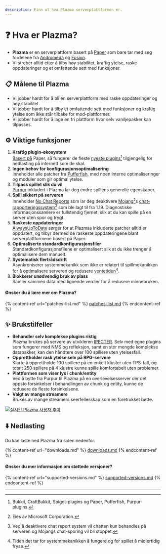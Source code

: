 ```yaml
---
description: Finn ut hva Plazma serverplattformen er.
---
```


# ❓ Hva er Plazma?

- **Plazma** er en serverplattform basert på [Paper](https://github.com/PaperMC/Paper) som bare tar med seg fordelene fra [Andromeda](https://github.com/EarendelArchived/Andromeda) og [Fusion](https://github.com/RuinedTechnologyUnify/Fusion).
- Vi streber alltid etter å tilby høy stabilitet, kraftig ytelse, raske oppdateringer og et omfattende sett med funksjoner.

## 📋 Målene til Plazma <a href="#id-1" id="id-1"></a>

- Vi jobber hardt for å bli en serverplattform med raske oppdateringer og høy stabilitet.
- Vi jobber hardt for å tilby et omfattende sett med funksjoner og kraftig ytelse som ikke står tilbake for mod-plattformer.
- Vi jobber hardt for å lage en fri plattform hvor selv vaniljepakker kan tilpasses.

## ⚙️ Viktige funksjoner <a href="#id-2" id="id-2"></a>

1. **Kraftig plugin-økosystem**\
   [Basert på](https://github.com/PaperMC/Paper) Paper, så fungerer de fleste [nyeste plugins](#user-content-fn-1)[^1] tilgjengelig for nedlasting på internett som de skal.
2. **Ingen behov for konfigurasjonsoptimalisering**\
   Inneholder alle patcher fra [Pufferfish](https://github.com/pufferfish-gg/Pufferfish), med noen interne optimaliseringer og moduler som gir optimal ytelse.
3. **Tilpass spillet slik du vil**\
   [Purpur](https://github.com/PurpurMC/Purpur) inkludert i Plazma lar deg endre spillens generelle egenskaper.
4. **Spill sikkert på serveren**\
   Inneholder [No Chat Reports](https://github.com/Aizistral-Studios/No-Chat-Reports) som lar deg deaktivere [Mojang](#user-content-fn-2)[^2]s [chat-rapporteringssystem](#user-content-fn-3)[^3] som ble lagt til fra 1.19. Diagnostiske informasjonssamlere er fullstendig fjernet, slik at du kan spille på en server uten spor og trygt.
5. **Raskeste oppdateringer**\
   [AlwaysUpToDate](https://github.com/PlazmaMC/AlwaysUpToDate) sørger for at Plazmas inkluderte patcher alltid er oppdatert, og tilbyr dermed de raskeste oppdateringene blant serverplattformene basert på Paper.
6. **Optimaliserte standardkonfigurasjonsfiler**\
   Standardkonfigurasjonsfilene er optimalisert slik at du ikke trenger å optimalisere dem manuelt.
7. **Systematisk flertrådsdrift**\
   Asynkroniserer systemmekanikk som ikke er relatert til spillmekanikken for å optimalisere serveren og redusere [ventetiden](#user-content-fn-4)[^4].
8. **Blokkerer unødvendig bruk av plass**\
   Samler sammen data med lignende verdier for å redusere minnebruken.

#### Ønsker du å lære mer om Plazma? <a href="#etc-1" id="etc-1"></a>

{% content-ref url="patches-list.md" %}
[patches-list.md](patches-list.md)
{% endcontent-ref %}

## ✨ Brukstilfeller <a href="#id-3" id="id-3"></a>

- **Behandler selv komplekse plugins riktig**\
  Plazma brukes på servere av utvikleren [IPECTER](https://github.com/IPECTER). Selv med egne plugins som fungerer med NMS og refleksjon, samt en stor mengde komplekse datapakker, kan den håndtere over 100 spillere uten ytelsesfall.
- **Opprettholder rask ytelse selv på RPG-servere**\
  Klarte å opprettholde 100 spillere på en enkelt kluster uten TPS-fall, og totalt 250 spillere på 4 klustre kunne spille komfortabelt uten problemer.
- **Plattformen som viser lys i chunk/entity**\
  Ved å bytte fra Purpur til Plazma på en overlevelsesserver der det oppsto forsinkelser i behandlingen av chunk og entity, kunne de redusere de fleste forsinkelsene.
- **Valgt av mange streamere**\
  Brukes av mange streamers seerfellesskap som en foretrukket bøtte.

<a href="https://bstats.org/plugin/server-implementation/Plazma/18047">
   <img src="https://badge.plazmamc.org/internal/bstats" alt="실시간 Plazma 사용자 추이">
</a>

## ⬇️ Nedlasting

Du kan laste ned Plazma fra siden nedenfor.

{% content-ref url="downloads.md" %}
[downloads.md](downloads.md)
{% endcontent-ref %}

#### Ønsker du mer informasjon om støttede versjoner?

{% content-ref url="supported-versions.md" %}
[supported-versions.md](supported-versions.md)
{% endcontent-ref %}

***

[^1]: Bukkit, CraftBukkit, Spigot-plugins og Paper, Pufferfish, Purpur-plugins.

[^2]: Eies av Microsoft Corporation.

[^3]: Ved å deaktivere chat report system vil chatten kun behandles på serveren og Mojangs chat-sporing vil bli stoppet.

[^4]: Tiden det tar for systemmekanikken å fungere og for spillet å midlertidig fryse.
